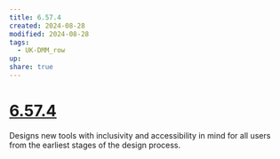 ```yaml
---
title: 6.57.4
created: 2024-08-28
modified: 2024-08-28
tags:
  - UK-DMM_row
up: 
share: true
---
```

# [6.57.4](6.57.4.md)

Designs new tools with inclusivity and accessibility in mind for all users from the earliest stages of the design process.

